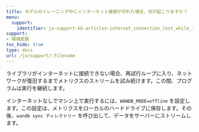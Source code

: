 ```yaml
---
title: モデルのトレーニング中にインターネット接続が切れた場合、何が起こりますか？
menu:
  support:
    identifier: ja-support-kb-articles-internet_connection_lost_while_im_training_model
support:
- 環境変数
toc_hide: true
type: docs
url: /ja/support/:filename
---
```


ライブラリがインターネットに接続できない場合、再試行ループに入り、ネットワークが復旧するまでメトリクスのストリームを試み続けます。この間、プログラムは実行を継続します。

インターネットなしでマシン上で実行するには、`WANDB_MODE=offline` を設定します。この設定は、メトリクスをローカルのハードドライブに保存します。その後、`wandb sync ディレクトリー` を呼び出して、データをサーバーにストリームします。